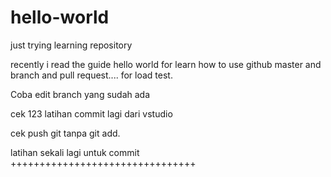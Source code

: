 # hello-world
just trying learning repository

recently i read the guide hello world for learn how to use github master  and branch and pull request....
for load test.

Coba edit branch yang sudah ada

cek 123 latihan commit lagi dari vstudio

cek push git tanpa git add.

latihan sekali lagi untuk commit
++++++++++++++++++++++++++++++++